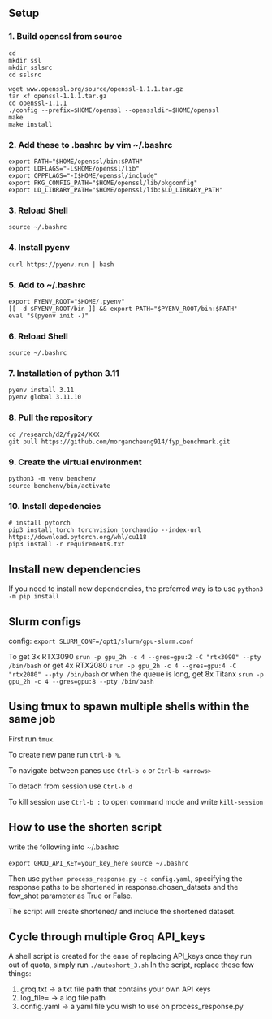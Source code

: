 ## Setup 

### 1. Build openssl from source
```
cd 
mkdir ssl 
mkdir sslsrc 
cd sslsrc

wget www.openssl.org/source/openssl-1.1.1.tar.gz
tar xf openssl-1.1.1.tar.gz
cd openssl-1.1.1
./config --prefix=$HOME/openssl --openssldir=$HOME/openssl 
make 
make install
```

### 2. Add these to .bashrc by  vim ~/.bashrc
```
export PATH="$HOME/openssl/bin:$PATH"
export LDFLAGS="-L$HOME/openssl/lib"
export CPPFLAGS="-I$HOME/openssl/include"
export PKG_CONFIG_PATH="$HOME/openssl/lib/pkgconfig"
export LD_LIBRARY_PATH="$HOME/openssl/lib:$LD_LIBRARY_PATH"
```

### 3. Reload Shell 
```
source ~/.bashrc
```


### 4. Install pyenv 
``` 
curl https://pyenv.run | bash

```

### 5. Add to  ~/.bashrc
``` 
export PYENV_ROOT="$HOME/.pyenv"
[[ -d $PYENV_ROOT/bin ]] && export PATH="$PYENV_ROOT/bin:$PATH"
eval "$(pyenv init -)"
```

### 6. Reload Shell 
```
source ~/.bashrc
```

### 7. Installation of python 3.11
```
pyenv install 3.11
pyenv global 3.11.10
```

### 8. Pull the repository 
```
cd /research/d2/fyp24/XXX
git pull https://github.com/morgancheung914/fyp_benchmark.git
```

### 9. Create the virtual environment
```
python3 -m venv benchenv
source benchenv/bin/activate
```

### 10. Install depedencies
```
# install pytorch
pip3 install torch torchvision torchaudio --index-url https://download.pytorch.org/whl/cu118
pip3 install -r requirements.txt
```

## Install new dependencies
If you need to install new dependencies, the preferred way is to use `python3 -m pip install`

## Slurm configs 
config: `export SLURM_CONF=/opt1/slurm/gpu-slurm.conf`

To get 3x RTX3090
`srun -p gpu_2h -c 4 --gres=gpu:2 -C "rtx3090" --pty /bin/bash`
or get 4x RTX2080
`srun -p gpu_2h -c 4 --gres=gpu:4 -C "rtx2080" --pty /bin/bash`
or when the queue is long, get 8x Titanx
`srun -p gpu_2h -c 4 --gres=gpu:8 --pty /bin/bash`

## Using tmux to spawn multiple shells within the same job
First run `tmux`.

To create new pane run `Ctrl-b %`.

To navigate between panes use `Ctrl-b o` or `Ctrl-b <arrows>`

To detach from session use `Ctrl-b d`

To kill session use `Ctrl-b :` to open command mode and write `kill-session`


## How to use the shorten script 

write the following into ~/.bashrc

`export GROQ_API_KEY=your_key_here`
`source ~/.bashrc`

Then use 
`python process_response.py -c config.yaml`, specifying the response paths to be shortened in response.chosen_datsets and the few_shot parameter as True or False.


The script will create shortened/ and include the shortened dataset.

## Cycle through multiple Groq API_keys

A shell script is created for the ease of replacing API_keys once they run out of quota, simply run
`./autoshort_3.sh`
In the script, replace these few things:
1. groq.txt -> a txt file path that contains your own API keys
2. log_file= -> a log file path 
3. config.yaml -> a yaml file you wish to use on process_response.py
